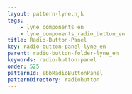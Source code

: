 ```yaml
---
layout: pattern-lyne.njk
tags: 
    - lyne_components_en
    - lyne_components_radio_button_en
title: Radio-Button-Panel
key: radio-button-panel-lyne_en
parent: radio-button-folder-lyne_en
keywords: radio-button-panel
order: 525
patternId: sbbRadioButtonPanel
patternDirectory: radiobutton
---
```

